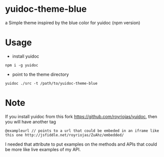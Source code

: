 yuidoc-theme-blue
=================

a Simple theme inspired by the blue color for yuidoc (npm version)

Usage
=====

- install yuidoc

`````
npm i -g yuidoc
`````

- point to the theme directory

`````
yuidoc ./src -t /path/to/yuidoc-theme-blue
`````

Note
====

If you install yuidoc from this fork https://github.com/royriojas/yuidoc, then you will have another tag
`````
@exampleurl // points to a url that could be embeded in an iframe like this one http://jsfiddle.net/royriojas/ZuAhz/embedded/
`````
I needed that attribute to put examples on the methods and APIs that could be more like live examples of my API.